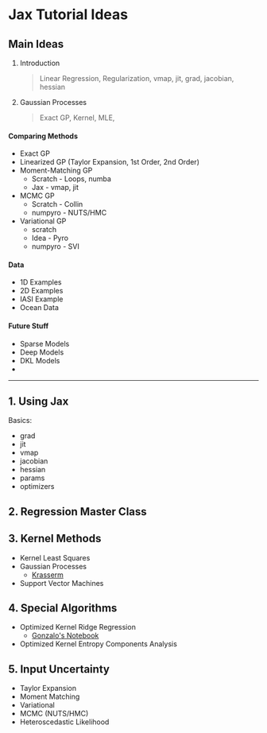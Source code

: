 # Jax Tutorial Ideas


## Main Ideas

1. Introduction
   > Linear Regression, Regularization, 
   > vmap, jit,
   > grad, jacobian, hessian
2. Gaussian Processes
   > Exact GP, Kernel, MLE, 

#### Comparing Methods

* Exact GP
* Linearized GP (Taylor Expansion, 1st Order, 2nd Order)
* Moment-Matching GP
  * Scratch - Loops, numba
  * Jax - vmap, jit
* MCMC GP
  * Scratch - Collin
  * numpyro - NUTS/HMC
* Variational GP
  * scratch
  * Idea - Pyro
  * numpyro - SVI
  
#### Data

* 1D Examples
* 2D Examples
* IASI Example
* Ocean Data


#### Future Stuff

* Sparse Models
* Deep Models
* DKL Models
* 





---

## 1. Using Jax

Basics:
* grad
* jit
* vmap
* jacobian
* hessian
* params
* optimizers


## 2. Regression Master Class


## 3. Kernel Methods

* Kernel Least Squares
* Gaussian Processes
  * [Krasserm](http://krasserm.github.io/2018/03/19/gaussian-processes/)
* Support Vector Machines


## 4. Special Algorithms

* Optimized Kernel Ridge Regression
  * [Gonzalo's Notebook](https://gonzmg88.github.io/Talk_OKRR/)
* Optimized Kernel Entropy Components Analysis

## 5. Input Uncertainty

* Taylor Expansion
* Moment Matching
* Variational
* MCMC (NUTS/HMC)
* Heteroscedastic Likelihood